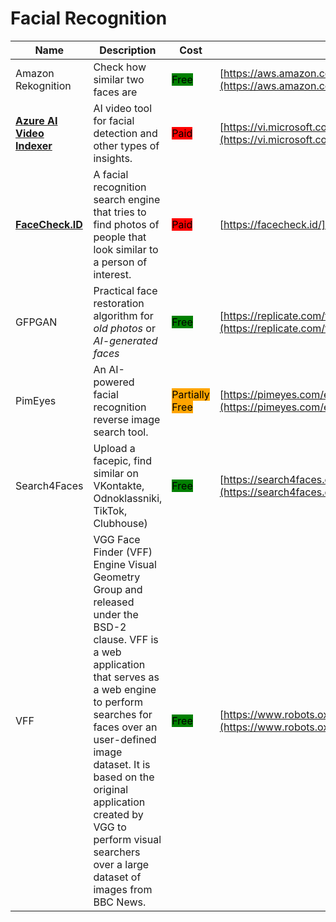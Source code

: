 # Facial Recognition

| Name | Description | Cost | URL |
| --- | --- | --- | --- |
| Amazon Rekognition | Check how similar two faces are | <mark style="background-color:green;">Free</mark> | [https://aws.amazon.com/rekognition/](https://aws.amazon.com/rekognition/) |
| [**Azure AI Video Indexer**](../../../tools/azure-ai-video-indexer/README.md) | AI video tool for facial detection and other types of insights. | <mark style="background-color:red;">Paid</mark> | [https://vi.microsoft.com/en-us](https://vi.microsoft.com/en-us) |
| [**FaceCheck.ID**](../../../tools/facecheck.id/README.md) | A facial recognition search engine that tries to find photos of people that look similar to a person of interest. | <mark style="background-color:red;">Paid</mark> | [https://facecheck.id/](https://facecheck.id/) |
| GFPGAN | Practical face restoration algorithm for *old photos* or *AI-generated faces* | <mark style="background-color:green;">Free</mark> | [https://replicate.com/tencentarc/gfpgan](https://replicate.com/tencentarc/gfpgan) |
| PimEyes | An AI-powered facial recognition reverse image search tool. | <mark style="background-color:orange;">Partially Free</mark> | [https://pimeyes.com/en](https://pimeyes.com/en) |
| Search4Faces | Upload a facepic, find similar on VKontakte, Odnoklassniki, TikTok, Clubhouse) | <mark style="background-color:green;">Free</mark> | [https://search4faces.com](https://search4faces.com) |
| VFF | VGG Face Finder (VFF) Engine  Visual Geometry Group and released under the BSD-2 clause. VFF is a web application that serves as a web engine to perform searches for faces over an user-defined image dataset. It is based on the original application created by VGG to perform visual searchers over a large dataset of images from BBC News. | <mark style="background-color:green;">Free</mark> | [https://www.robots.ox.ac.uk/~vgg/software/vff/](https://www.robots.ox.ac.uk/~vgg/software/vff/) |